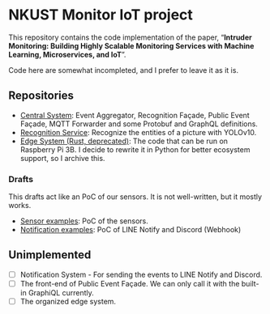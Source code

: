 # NKUST Monitor IoT project

This repository contains the code implementation of the paper, “**Intruder Monitoring: Building Highly Scalable Monitoring Services with Machine Learning, Microservices, and IoT**”.

Code here are somewhat incompleted, and I prefer to leave it as it is.

## Repositories

- [Central System](https://github.com/nkust-monitor-iot-project-2024/central): Event Aggregator, Recognition Façade, Public Event Façade, MQTT Forwarder and some Protobuf and GraphQL definitions.
- [Recognition Service](https://github.com/nkust-monitor-iot-project-2024/recognition): Recognize the entities of a picture with YOLOv10.
- [Edge System (Rust, deprecated)](https://github.com/nkust-monitor-iot-project-2024/edge-system-rs): The code that can be run on Raspberry Pi 3B. I decide to rewrite it in Python for better ecosystem support, so I archive this.

### Drafts

This drafts act like an PoC of our sensors. It is not well-written, but it mostly works.

- [Sensor examples](https://github.com/nkust-monitor-iot-project-2024/sensor-examples): PoC of the sensors.
- [Notification examples](https://github.com/nkust-monitor-iot-project-2024/notification-examples): PoC of LINE Notify and Discord (Webhook)

## Unimplemented

- [ ] Notification System - For sending the events to LINE Notify and Discord.
- [ ] The front-end of Public Event Façade. We can only call it with the built-in GraphiQL currently.
- [ ] The organized edge system.
